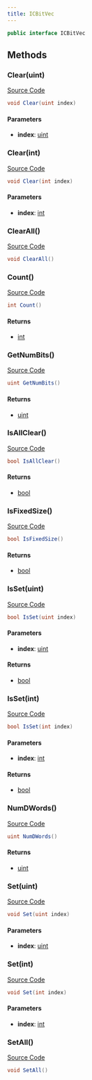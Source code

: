 ```yaml
---
title: ICBitVec
---
```


```csharp
public interface ICBitVec
```

## Methods

### Clear(uint)

[Source Code](https://github.com/swiftly-solution/swiftlys2/blob/main/managed/src/SwiftlyS2.Shared/Natives/Structs/CBitVec.cs#L14)

```csharp
void Clear(uint index)
```

#### Parameters

- **index**: [uint](https://learn.microsoft.com/dotnet/api/system.uint32)

### Clear(int)

[Source Code](https://github.com/swiftly-solution/swiftlys2/blob/main/managed/src/SwiftlyS2.Shared/Natives/Structs/CBitVec.cs#L15)

```csharp
void Clear(int index)
```

#### Parameters

- **index**: [int](https://learn.microsoft.com/dotnet/api/system.int32)

### ClearAll()

[Source Code](https://github.com/swiftly-solution/swiftlys2/blob/main/managed/src/SwiftlyS2.Shared/Natives/Structs/CBitVec.cs#L10)

```csharp
void ClearAll()
```

### Count()

[Source Code](https://github.com/swiftly-solution/swiftlys2/blob/main/managed/src/SwiftlyS2.Shared/Natives/Structs/CBitVec.cs#L18)

```csharp
int Count()
```

#### Returns

- [int](https://learn.microsoft.com/dotnet/api/system.int32)

### GetNumBits()

[Source Code](https://github.com/swiftly-solution/swiftlys2/blob/main/managed/src/SwiftlyS2.Shared/Natives/Structs/CBitVec.cs#L9)

```csharp
uint GetNumBits()
```

#### Returns

- [uint](https://learn.microsoft.com/dotnet/api/system.uint32)

### IsAllClear()

[Source Code](https://github.com/swiftly-solution/swiftlys2/blob/main/managed/src/SwiftlyS2.Shared/Natives/Structs/CBitVec.cs#L19)

```csharp
bool IsAllClear()
```

#### Returns

- [bool](https://learn.microsoft.com/dotnet/api/system.boolean)

### IsFixedSize()

[Source Code](https://github.com/swiftly-solution/swiftlys2/blob/main/managed/src/SwiftlyS2.Shared/Natives/Structs/CBitVec.cs#L7)

```csharp
bool IsFixedSize()
```

#### Returns

- [bool](https://learn.microsoft.com/dotnet/api/system.boolean)

### IsSet(uint)

[Source Code](https://github.com/swiftly-solution/swiftlys2/blob/main/managed/src/SwiftlyS2.Shared/Natives/Structs/CBitVec.cs#L16)

```csharp
bool IsSet(uint index)
```

#### Parameters

- **index**: [uint](https://learn.microsoft.com/dotnet/api/system.uint32)

#### Returns

- [bool](https://learn.microsoft.com/dotnet/api/system.boolean)

### IsSet(int)

[Source Code](https://github.com/swiftly-solution/swiftlys2/blob/main/managed/src/SwiftlyS2.Shared/Natives/Structs/CBitVec.cs#L17)

```csharp
bool IsSet(int index)
```

#### Parameters

- **index**: [int](https://learn.microsoft.com/dotnet/api/system.int32)

#### Returns

- [bool](https://learn.microsoft.com/dotnet/api/system.boolean)

### NumDWords()

[Source Code](https://github.com/swiftly-solution/swiftlys2/blob/main/managed/src/SwiftlyS2.Shared/Natives/Structs/CBitVec.cs#L8)

```csharp
uint NumDWords()
```

#### Returns

- [uint](https://learn.microsoft.com/dotnet/api/system.uint32)

### Set(uint)

[Source Code](https://github.com/swiftly-solution/swiftlys2/blob/main/managed/src/SwiftlyS2.Shared/Natives/Structs/CBitVec.cs#L12)

```csharp
void Set(uint index)
```

#### Parameters

- **index**: [uint](https://learn.microsoft.com/dotnet/api/system.uint32)

### Set(int)

[Source Code](https://github.com/swiftly-solution/swiftlys2/blob/main/managed/src/SwiftlyS2.Shared/Natives/Structs/CBitVec.cs#L13)

```csharp
void Set(int index)
```

#### Parameters

- **index**: [int](https://learn.microsoft.com/dotnet/api/system.int32)

### SetAll()

[Source Code](https://github.com/swiftly-solution/swiftlys2/blob/main/managed/src/SwiftlyS2.Shared/Natives/Structs/CBitVec.cs#L11)

```csharp
void SetAll()
```

